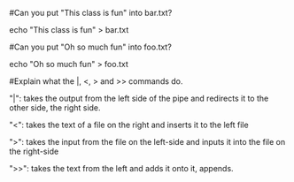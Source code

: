 #Can you put "This class is fun" into bar.txt?

  echo "This class is fun" > bar.txt
  
#Can you put "Oh so much fun" into foo.txt?

  echo "Oh so much fun" > foo.txt


#Explain what the |, <, > and >> commands do.

"|": takes the output from the left side of the pipe and redirects it to the other side, the right side.

"<": takes the text of a file on the right and inserts it to the left file

">": takes the input from the file on the left-side and inputs it into the file on the right-side

">>": takes the text from the left and adds it onto it, appends.
